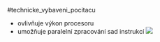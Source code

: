 #technicke_vybaveni_pocitacu 
* ovlivňuje výkon procesoru
* umožňuje paralelní zpracování sad instrukcí
![](https://www.alrj.org/images/riscv/Pipeline_summary.png)